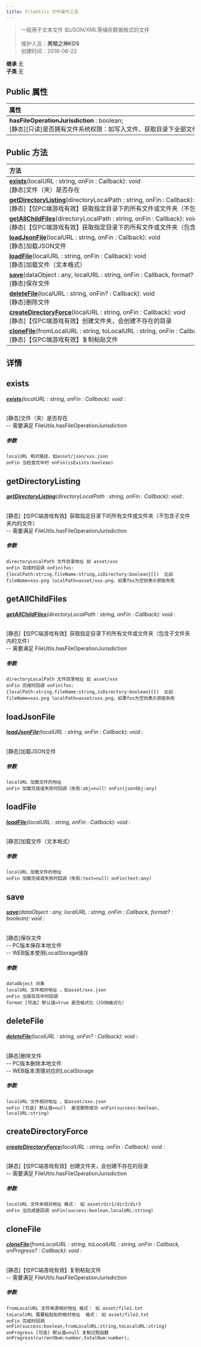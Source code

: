 ```yaml
---
title: FileUtils 文件操作工具
---
```

>一般用于文本文件 如JSON/XML等储存数据格式的文件<br><br>
>维护人员：**黑暗之神KDS**  
>创建时间：2018-06-22

**继承**  无<br>
**子类**  无<br>
## **Public 属性**
| <div style="width:1000px;text-align:left">属性</div>                                                                  |
| --------------------------------------------------------------------------------------------------------------------- |
| **hasFileOperationJurisdiction** : boolean;<br>[静态][只读]是否拥有文件系统权限：如写入文件、获取目录下全部文件列表等 |

## Public 方法
| <div style="width:1000px;text-align:left" >方法</div>                                                                                                                                       |
| ------------------------------------------------------------------------------------------------------------------------------------------------------------------------------------------- |
| **[exists](#exists)**(localURL : string,  onFin : Callback): void<br>[静态]文件（夹）是否存在                                                                                               |
| **[getDirectoryListing](#getdirectorylisting)**(directoryLocalPath : string,  onFin : Callback): void<br>[静态]【仅PC端游戏有效】获取指定目录下的所有文件或文件夹（不包含子文件夹内的文件） |
| **[getAllChildFiles](#getallchildfiles)**(directoryLocalPath : string,  onFin : Callback): void<br>[静态]【仅PC端游戏有效】获取指定目录下的所有文件或文件夹（包含子文件夹内的文件）         |
| **[loadJsonFile](#loadjsonfile)**(localURL : string,  onFin : Callback): void<br>[静态]加载JSON文件                                                                                         |
| **[loadFile](#loadfile)**(localURL : string,  onFin : Callback): void<br>[静态]加载文件（文本格式）                                                                                         |
| **[save](#save)**(dataObject : any,  localURL : string,  onFin : Callback,  format? : boolean): void<br>[静态]保存文件                                                                      |
| **[deleteFile](#deletefile)**(localURL : string,  onFin? : Callback): void<br>[静态]删除文件                                                                                                |
| **[createDirectoryForce](#createdirectoryforce)**(localURL : string,  onFin : Callback): void<br>[静态]【仅PC端游戏有效】创建文件夹，会创建不存在的目录                                     |
| **[cloneFile](#clonefile)**(fromLocalURL : string,  toLocalURL : string,  onFin : Callback,  onProgress? : Callback): void<br>[静态]【仅PC端游戏有效】复制粘贴文件                          |

## 详情



## exists
###### **[exists](#exists)**(localURL : string,  onFin : Callback): void :
[静态]文件（夹）是否存在<br>
-- 需要满足 FileUtils.hasFileOperationJurisdiction
##### 参数
	localURL 相对路径，如asset/json/xxx.json
	onFin 当检查完毕时 onFin(isExists:boolean)



## getDirectoryListing
###### **[getDirectoryListing](#getdirectorylisting)**(directoryLocalPath : string,  onFin : Callback): void :
[静态]【仅PC端游戏有效】获取指定目录下的所有文件或文件夹（不包含子文件夹内的文件）<br>
-- 需要满足 FileUtils.hasFileOperationJurisdiction
##### 参数
	directoryLocalPath 文件目录地址 如 asset/xxx
	onFin 完成时回调 onFin(fos:{localPath:string,fileName:string,isDirectory:boolean}[])  比如fileName=xxx.png localPath=asset/xxx.png，如果fos为空则表示获取失败



## getAllChildFiles
###### **[getAllChildFiles](#getallchildfiles)**(directoryLocalPath : string,  onFin : Callback): void :
[静态]【仅PC端游戏有效】获取指定目录下的所有文件或文件夹（包含子文件夹内的文件）<br>
-- 需要满足 FileUtils.hasFileOperationJurisdiction
##### 参数
	directoryLocalPath 文件目录地址 如 asset/xxx
	onFin 完成时回调 onFin(fos:{localPath:string,fileName:string,isDirectory:boolean}[])  比如fileName=xxx.png localPath=asset/xxx.png，如果fos为空则表示获取失败



## loadJsonFile
###### **[loadJsonFile](#loadjsonfile)**(localURL : string,  onFin : Callback): void :
[静态]加载JSON文件
##### 参数
	localURL 加载文件的地址
	onFin 加载完成或失败时回调（失败:obj=null）onFin(jsonObj:any)



## loadFile
###### **[loadFile](#loadfile)**(localURL : string,  onFin : Callback): void :
[静态]加载文件（文本格式）
##### 参数
	localURL 加载文件的地址
	onFin 加载完成或失败时回调（失败:text=null）onFin(text:any)



## save
###### **[save](#save)**(dataObject : any,  localURL : string,  onFin : Callback,  format? : boolean): void :
[静态]保存文件<br>
-- PC版本保存本地文件<br>
-- WEB版本使用LocalStorage储存
##### 参数
	dataObject 对象
	localURL 文件相对地址 ，如asset/xxx.json
	onFin 当保存完毕时回调
	format [可选] 默认值=true 是否格式化（JSON格式化）



## deleteFile
###### **[deleteFile](#deletefile)**(localURL : string,  onFin? : Callback): void :
[静态]删除文件<br>
-- PC版本删除本地文件<br>
-- WEB版本清理对应的LocalStorage
##### 参数
	localURL 文件相对地址 ，如asset/xxx.json
	onFin [可选] 默认值=null  是否删除成功 onFin(success:boolean, localURL:string)



## createDirectoryForce
###### **[createDirectoryForce](#createdirectoryforce)**(localURL : string,  onFin : Callback): void :
[静态]【仅PC端游戏有效】创建文件夹，会创建不存在的目录<br>
-- 需要满足 FileUtils.hasFileOperationJurisdiction
##### 参数
	localURL 文件夹相对地址 格式： 如 asset/dir1/dir2/dir3
	onFin 当完成是回调 onFin(success:boolean,localURL:string)



## cloneFile
###### **[cloneFile](#clonefile)**(fromLocalURL : string,  toLocalURL : string,  onFin : Callback,  onProgress? : Callback): void :
[静态]【仅PC端游戏有效】复制粘贴文件<br>
-- 需要满足 FileUtils.hasFileOperationJurisdiction
##### 参数
	fromLocalURL 文件来源相对地址 格式： 如 asset/file1.txt
	toLocalURL 需要粘贴到的相对地址  格式： 如 asset/file2.txt
	onFin 完成时回调  onFin(success:boolean,fromLocalURL:string,toLocalURL:string)
	onProgress [可选] 默认值=null 复制过程函数 onProgress(currentNum:number,totalNum:number);





